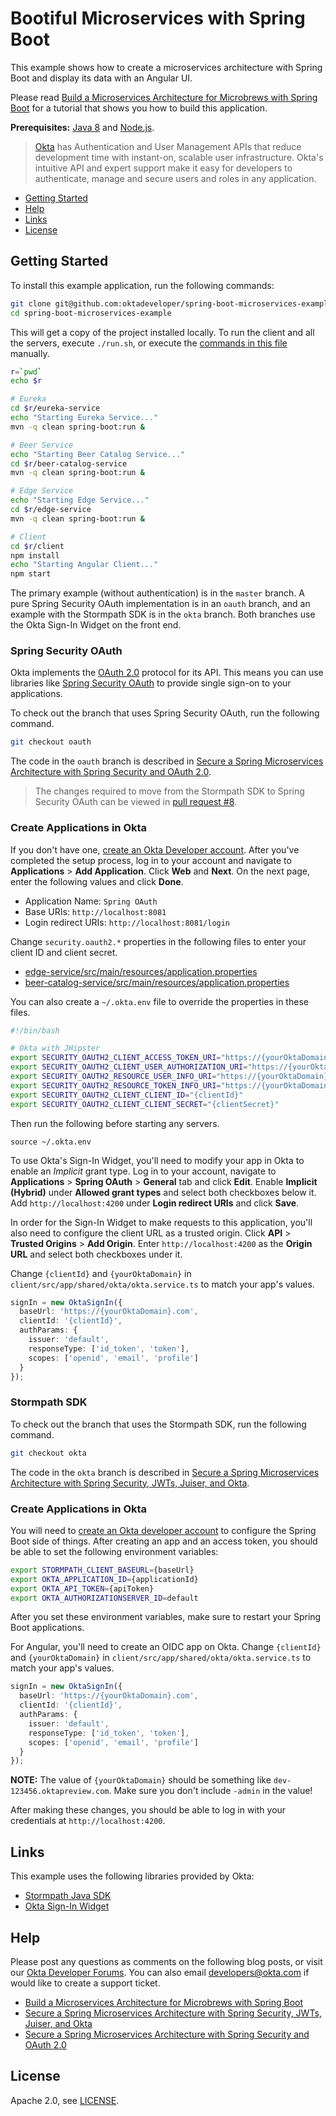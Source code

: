 # Bootiful Microservices with Spring Boot

This example shows how to create a microservices architecture with Spring Boot and display its data with an Angular UI.

Please read [Build a Microservices Architecture for Microbrews with Spring Boot](https://developer.okta.com/blog/2017/06/15/build-microservices-architecture-spring-boot) for a tutorial that shows you how to build this application.

**Prerequisites:** [Java 8](http://www.oracle.com/technetwork/java/javase/downloads/jdk8-downloads-2133151.html) and [Node.js](https://nodejs.org/).

> [Okta](https://developer.okta.com/) has Authentication and User Management APIs that reduce development time with instant-on, scalable user infrastructure. Okta's intuitive API and expert support make it easy for developers to authenticate, manage and secure users and roles in any application.

* [Getting Started](#getting-started)
* [Help](#help)
* [Links](#links)
* [License](#license)

## Getting Started

To install this example application, run the following commands:

```bash
git clone git@github.com:oktadeveloper/spring-boot-microservices-example.git
cd spring-boot-microservices-example
```

This will get a copy of the project installed locally. To run the client and all the servers, execute `./run.sh`, or execute the [commands in this file](https://github.com/oktadeveloper/spring-boot-microservices-example/blob/master/run.sh) manually.

```bash
r=`pwd`
echo $r

# Eureka
cd $r/eureka-service
echo "Starting Eureka Service..."
mvn -q clean spring-boot:run &

# Beer Service
echo "Starting Beer Catalog Service..."
cd $r/beer-catalog-service
mvn -q clean spring-boot:run &

# Edge Service
echo "Starting Edge Service..."
cd $r/edge-service
mvn -q clean spring-boot:run &

# Client
cd $r/client
npm install
echo "Starting Angular Client..."
npm start
```

The primary example (without authentication) is in the `master` branch. A pure Spring Security OAuth implementation is in an `oauth` branch, and an example with the Stormpath SDK is in the `okta` branch. Both branches use the Okta Sign-In Widget on the front end. 

### Spring Security OAuth

Okta implements the [OAuth 2.0](https://oauth.net/) protocol for its API. This means you can use libraries like [Spring Security OAuth](http://projects.spring.io/spring-security-oauth/) to provide single sign-on to your applications. 

To check out the branch that uses Spring Security OAuth, run the following command.

```bash
git checkout oauth
```

The code in the `oauth` branch is described in [Secure a Spring Microservices Architecture with Spring Security and OAuth 2.0](https://developer.okta.com/blog/2018/02/13/secure-spring-microservices-with-oauth).

> The changes required to move from the Stormpath SDK to Spring Security OAuth can be viewed in [pull request #8](https://github.com/oktadeveloper/spring-boot-microservices-example/pull/8/files).

### Create Applications in Okta

If you don't have one, [create an Okta Developer account](https://developer.okta.com/signup/). After you've completed the setup process, log in to your account and navigate to **Applications** > **Add Application**. Click **Web** and **Next**. On the next page, enter the following values and click **Done**.

* Application Name: `Spring OAuth`
* Base URIs: `http://localhost:8081`
* Login redirect URIs: `http://localhost:8081/login`

Change `security.oauth2.*` properties in the following files to enter your client ID and client secret. 

* [edge-service/src/main/resources/application.properties](../../tree/oauth/edge-service/src/main/resources/application.properties)
* [beer-catalog-service/src/main/resources/application.properties](../../tree/oauth/beer-catalog-service/src/main/resources/application.properties)

You can also create a `~/.okta.env` file to override the properties in these files.

```bash
#!/bin/bash

# Okta with JHipster
export SECURITY_OAUTH2_CLIENT_ACCESS_TOKEN_URI="https://{yourOktaDomain}.com/oauth2/default/v1/token"
export SECURITY_OAUTH2_CLIENT_USER_AUTHORIZATION_URI="https://{yourOktaDomain}.com/oauth2/default/v1/authorize"
export SECURITY_OAUTH2_RESOURCE_USER_INFO_URI="https://{yourOktaDomain}.com/oauth2/default/v1/userinfo"
export SECURITY_OAUTH2_RESOURCE_TOKEN_INFO_URI="https://{yourOktaDomain}.com/oauth2/default/v1/introspect"
export SECURITY_OAUTH2_CLIENT_CLIENT_ID="{clientId}"
export SECURITY_OAUTH2_CLIENT_CLIENT_SECRET="{clientSecret}"
```

Then run the following before starting any servers.

```source
source ~/.okta.env
```

To use Okta's Sign-In Widget, you'll need to modify your app in Okta to enable an *Implicit* grant type. Log in to your account, navigate to **Applications** > **Spring OAuth** > **General** tab and click **Edit**. Enable **Implicit (Hybrid)** under **Allowed grant types** and select both checkboxes below it. Add `http://localhost:4200` under **Login redirect URIs** and click **Save**.

In order for the Sign-In Widget to make requests to this application, you'll also need to configure the client URL as a trusted origin. Click **API** > **Trusted Origins** > **Add Origin**. Enter `http://localhost:4200` as the **Origin URL** and select both checkboxes under it.

Change `{clientId}` and `{yourOktaDomain}` in `client/src/app/shared/okta/okta.service.ts` to match your app's values.

```typescript
signIn = new OktaSignIn({
  baseUrl: 'https://{yourOktaDomain}.com',
  clientId: '{clientId}',
  authParams: {
    issuer: 'default',
    responseType: ['id_token', 'token'],
    scopes: ['openid', 'email', 'profile']
  }
});
```

### Stormpath SDK

To check out the branch that uses the Stormpath SDK, run the following command.

```bash
git checkout okta
```

The code in the `okta` branch is described in [Secure a Spring Microservices Architecture with Spring Security, JWTs, Juiser, and Okta](https://developer.okta.com/blog/2017/08/08/secure-spring-microservices).

### Create Applications in Okta

You will need to [create an Okta developer account](https://github.com/stormpath/stormpath-sdk-java/blob/okta/OktaGettingStarted.md) to configure the Spring Boot side of things. After creating an app and an access token, you should be able to set the following environment variables:

```bash
export STORMPATH_CLIENT_BASEURL={baseUrl}
export OKTA_APPLICATION_ID={applicationId}
export OKTA_API_TOKEN={apiToken}
export OKTA_AUTHORIZATIONSERVER_ID=default
```

After you set these environment variables, make sure to restart your Spring Boot applications.

For Angular, you'll need to create an OIDC app on Okta. Change `{clientId}` and `{yourOktaDomain}` in `client/src/app/shared/okta/okta.service.ts` to match your app's values.

```typescript
signIn = new OktaSignIn({
  baseUrl: 'https://{yourOktaDomain}.com',
  clientId: '{clientId}',
  authParams: {
    issuer: 'default',
    responseType: ['id_token', 'token'],
    scopes: ['openid', 'email', 'profile']
  }
});
```

**NOTE:** The value of `{yourOktaDomain}` should be something like `dev-123456.oktapreview.com`. Make sure you don't include `-admin` in the value!

After making these changes, you should be able to log in with your credentials at `http://localhost:4200`.

## Links

This example uses the following libraries provided by Okta:

* [Stormpath Java SDK](https://github.com/stormpath/stormpath-sdk-java)
* [Okta Sign-In Widget](https://github.com/okta/okta-signin-widget)

## Help

Please post any questions as comments on the following blog posts, or visit our [Okta Developer Forums](https://devforum.okta.com/). You can also email developers@okta.com if would like to create a support ticket.

* [Build a Microservices Architecture for Microbrews with Spring Boot](https://developer.okta.com/blog/2017/06/15/build-microservices-architecture-spring-boot)
* [Secure a Spring Microservices Architecture with Spring Security, JWTs, Juiser, and Okta](https://developer.okta.com/blog/2017/08/08/secure-spring-microservices)
* [Secure a Spring Microservices Architecture with Spring Security and OAuth 2.0](https://developer.okta.com/blog/2018/02/13/secure-spring-microservices-with-oauth)

## License

Apache 2.0, see [LICENSE](LICENSE).